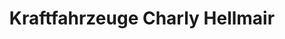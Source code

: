 ---
title: "Kraftfahrzeuge Charly Hellmair"
url: /hoersching/kraftfahrzeuge-charly-hellmair/
shop: Autohaus
---